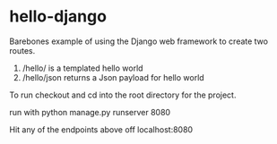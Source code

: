 # hello-django

Barebones example of using the Django web framework to create two routes.
  1) /hello/ is a templated hello world
  2) /hello/json returns a Json payload for hello world

To run checkout and cd into the root directory for the project.

run with python manage.py runserver 8080

Hit any of the endpoints above off localhost:8080
